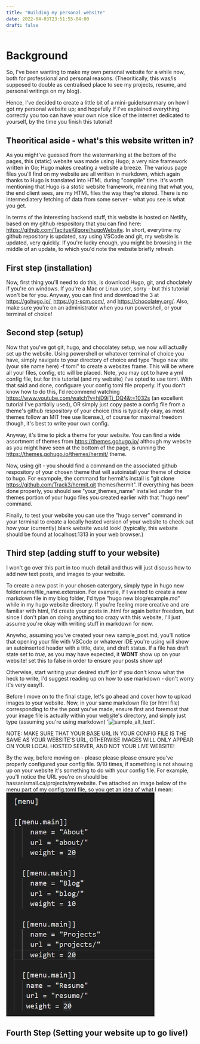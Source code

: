 ```yaml
---
title: "Building my personal website"
date: 2022-04-03T23:51:55-04:00
draft: false
---
```


# Background
So, I've been wanting to make my own personal website for a while now, both for professional and personal reasons. (Theoritically, this was/is supposed to double as centralised place to see my projects, resume, and personal writings on my blog).

Hence, I've decided to create a little bit of a mini-guide/summary on how I got my personal website up; and hopefully If I've explained everything correctly you too can have your own nice slice of the internet dedicated to yourself, by the time you finish this tutorial!

## Theoritical aside - what's this website written in?
As you might've guessed from the watermarking at the bottom of the pages, this (static) website was made using Hugo; a very nice framework written in Go; Hugo makes creating a website a breeze. The various page files you'll find on my website are all written in markdown, which again thanks to Hugo is translated into HTML during "compile" time. It's worth mentioning that Hugo is a *static* website framework, meaning that what you, the end client sees, are my HTML files the way they're stored. There is no intermediatery fetching of data from some server - what you see is what you get.

In terms of the interesting backend stuff, this website is hosted on Netlify, based on my github respository that you can find here: https://github.com/TacitusKilgore/hugoWebsite. In short, everytime my github repository is updated, say using VSCode and git, my website is updated, very quickly. If you're lucky enough, you might be browsing in the middle of an update, to which you'd note the website briefly refresh.

## First step (installation)
Now, first thing you'll need to do this, is download Hugo, git, and choclately if you're on windows. If you're a Mac or Linux user, sorry - but this tutorial won't be for you. Anyway, you can find and download the 3 at https://gohugo.io/, https://git-scm.com/, and https://chocolatey.org/. Also, make sure you're on an administrator when you run powershell, or your terminal of choice!

## Second step (setup)
Now that you've got git, hugo, and chocolatey setup, we now will actually set up the website. Using powershell or whatever terminal of choice you have, simply navigate to your directory of choice and type "hugo new site (your site name here) -f toml" to create a websites frame. This will be where all your files, config, etc will be placed. Note, you may opt to have a yml config file, but for this tutorial (and my website) I've opted to use toml. With that said and done, configuare your config.toml file properly. If you don't know how to do this, I'd recommend watching https://www.youtube.com/watch?v=hjD9jTi_DQ4&t=1032s (an excellent tutorial I've partially used), OR simply just copy paste a config file from a theme's github respository of your choice (this is typically okay, as most themes follow an MIT free use license.), of course for maximal freedom though, it's best to write your own config.

Anyway, it's time to pick a theme for your website. You can find a wide assortment of themes from https://themes.gohugo.io/ although my website as you might have seen at the bottom of the page, is running the https://themes.gohugo.io/themes/hermit/ theme.

Now, using git - you should find a command on the associated github respository of your chosen theme that will autoinstall your theme of choice to hugo. For exampole, the command for hermit's install is "git clone https://github.com/Track3/hermit.git themes/hermit". If everything has been done properly, you should see "your_themes_name" installed under the themes portion of your hugo files you created earlier with that "hugo new" command.

Finally, to test your website you can use the "hugo server" command in your terminal to create a locally hosted version of your website to check out how your (currently) blank website would look! (typically, this website should be found at localhost:1313 in your web browser.)

## Third step (adding stuff to your website)
I won't go over this part in too much detail and thus will just discuss how to add new text posts, and images to your website.

To create a new post in your chosen catergory, simply type in hugo new foldername/file_name.extension. For example, If I wanted to create a new markdown file in my blog folder, I'd type "hugo new blog/example.md" while in my hugo website directory. If you're feeling more creative and are familiar with html, I'd create your posts in .html for again better freedom, but since I don't plan on doing anything too crazy with this website, I'll just assume you're okay with writing stuff in markdown for now.

Anywho, assuming you've created your new sample_post.md, you'll notice that opening your file with VSCode or whatever IDE you're using will show an autoinserted header with a title, date, and draft status. If a file has draft state set to *true*, as you may have expected, it **WONT** show up on your website! set this to false in order to ensure your posts show up!

Otherwise, start writing your desired stuff (or if you don't know what the heck to write, I'd suggest reading up on how to use markdown - don't worry it's very easy!). 

Before I move on to the final stage, let's go ahead and cover how to upload images to your website. Now, in your same markdown file (or html file) corresponding to the the post you've made, ensure first and foremost that your image file is actually within your website's directory, and simply just type (assuming you're using markdown) '![sample_alt_text](image_path)'. 

NOTE: MAKE SURE THAT YOUR BASE URL IN YOUR CONFIG FILE IS THE SAME AS YOUR WEBSITE'S URL, OTHERWISE IMAGES WILL ONLY APPEAR ON YOUR LOCAL HOSTED SERVER, AND NOT YOUR LIVE WEBSITE! 

By the way, before moving on - please please please ensure you've properly configured your config file. 9/10 times, if something is not showing up on your website it's something to do with your config file. For example, you'll notice the URL you're on should be hassanismail.ca/projects/mywebsite. I've attached an image below of the menu part of my config.toml file, so you get an idea of what I mean:
![this is supposed to be an image](../../static/myconfigfile.jpg)

    

## Fourth Step (Setting your website up to go live!)



